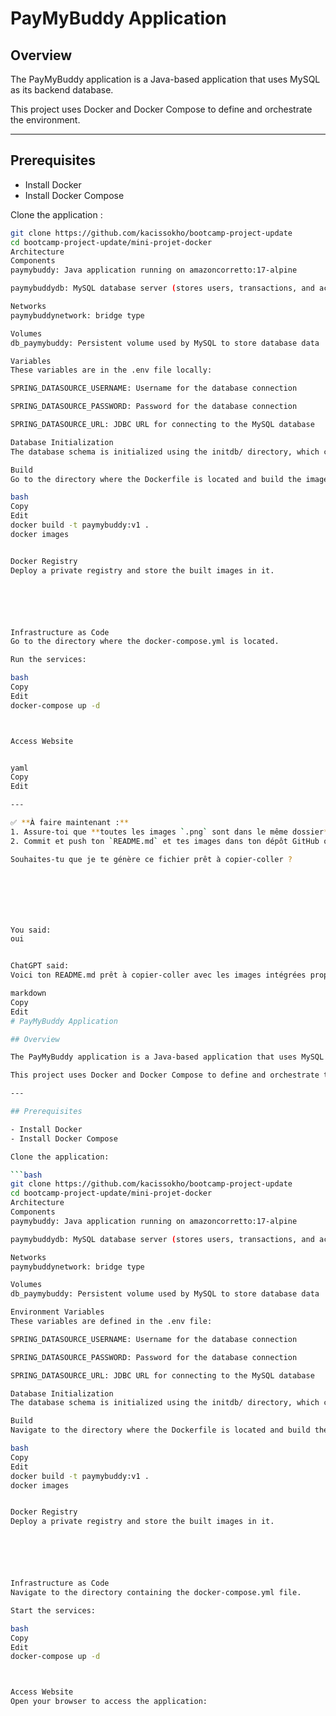 # PayMyBuddy Application

## Overview

The PayMyBuddy application is a Java-based application that uses MySQL as its backend database.

This project uses Docker and Docker Compose to define and orchestrate the environment.

---

## Prerequisites

- Install Docker
- Install Docker Compose

Clone the application :

```bash
git clone https://github.com/kacissokho/bootcamp-project-update
cd bootcamp-project-update/mini-projet-docker
Architecture
Components
paymybuddy: Java application running on amazoncorretto:17-alpine

paymybuddydb: MySQL database server (stores users, transactions, and account details)

Networks
paymybuddynetwork: bridge type

Volumes
db_paymybuddy: Persistent volume used by MySQL to store database data

Variables
These variables are in the .env file locally:

SPRING_DATASOURCE_USERNAME: Username for the database connection

SPRING_DATASOURCE_PASSWORD: Password for the database connection

SPRING_DATASOURCE_URL: JDBC URL for connecting to the MySQL database

Database Initialization
The database schema is initialized using the initdb/ directory, which contains SQL scripts to set up the required tables and initial data.

Build
Go to the directory where the Dockerfile is located and build the image:

bash
Copy
Edit
docker build -t paymybuddy:v1 .
docker images


Docker Registry
Deploy a private registry and store the built images in it.






Infrastructure as Code
Go to the directory where the docker-compose.yml is located.

Run the services:

bash
Copy
Edit
docker-compose up -d



Access Website


yaml
Copy
Edit

---

✅ **À faire maintenant :**
1. Assure-toi que **toutes les images `.png` sont dans le même dossier** que ton `README.md`.
2. Commit et push ton `README.md` et tes images dans ton dépôt GitHub ou GitLab.

Souhaites-tu que je te génère ce fichier prêt à copier-coller ?







You said:
oui


ChatGPT said:
Voici ton README.md prêt à copier-coller avec les images intégrées proprement en Markdown :

markdown
Copy
Edit
# PayMyBuddy Application

## Overview

The PayMyBuddy application is a Java-based application that uses MySQL as its backend database.

This project uses Docker and Docker Compose to define and orchestrate the environment.

---

## Prerequisites

- Install Docker
- Install Docker Compose

Clone the application:

```bash
git clone https://github.com/kacissokho/bootcamp-project-update
cd bootcamp-project-update/mini-projet-docker
Architecture
Components
paymybuddy: Java application running on amazoncorretto:17-alpine

paymybuddydb: MySQL database server (stores users, transactions, and account details)

Networks
paymybuddynetwork: bridge type

Volumes
db_paymybuddy: Persistent volume used by MySQL to store database data

Environment Variables
These variables are defined in the .env file:

SPRING_DATASOURCE_USERNAME: Username for the database connection

SPRING_DATASOURCE_PASSWORD: Password for the database connection

SPRING_DATASOURCE_URL: JDBC URL for connecting to the MySQL database

Database Initialization
The database schema is initialized using the initdb/ directory, which contains SQL scripts to set up the required tables and initial data.

Build
Navigate to the directory where the Dockerfile is located and build the image:

bash
Copy
Edit
docker build -t paymybuddy:v1 .
docker images


Docker Registry
Deploy a private registry and store the built images in it.






Infrastructure as Code
Navigate to the directory containing the docker-compose.yml file.

Start the services:

bash
Copy
Edit
docker-compose up -d



Access Website
Open your browser to access the application:


